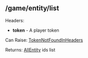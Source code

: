 ## /game/entity/list

Headers:  
  - **token** - A player token 

Can Raise: [TokenNotFoundInHeaders](https://github.com/mateoox600/RGRPG/blob/master/docs/errors/TokenNotFoundInHeaders.md)

Returns: [AllEntity](https://github.com/mateoox600/RGRPG/blob/master/docs/structure/entity/AllEntity.md) ids list